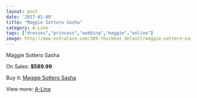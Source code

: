```yaml
---
layout: post
date: '2017-01-09'
title: "Maggie Sottero Sasha"
category: A-Line
tags: ["dresses","princess","wedding","maggie","online"]
image: http://www.extralace.com/389-thickbox_default/maggie-sottero-sasha.jpg
---
```

Maggie Sottero Sasha

On Sales: **$589.99**
<a href="https://www.extralace.com/a-line/185-maggie-sottero-sasha.html"><amp-img layout="responsive" width="600" height="600" src="//www.extralace.com/389-thickbox_default/maggie-sottero-sasha.jpg" alt="Maggie Sottero Sasha 0" /></a>

Buy it: [Maggie Sottero Sasha](https://www.extralace.com/a-line/185-maggie-sottero-sasha.html "Maggie Sottero Sasha")

View more: [A-Line](https://www.extralace.com/2-a-line "A-Line")